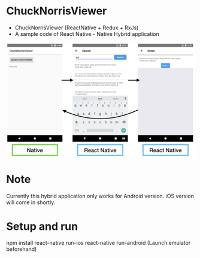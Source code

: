 # ChuckNorrisViewer
- ChuckNorrisViewer (ReactNative + Redux + RxJs)
- A sample code of React Native - Native Hybrid application

![img](./img/img1.png)

# Note
Currently this hybrid application only works for Android version. iOS version will come in shortly.

# Setup and run
npm install
react-native run-ios
react-native run-android (Launch emulator beforehand)
